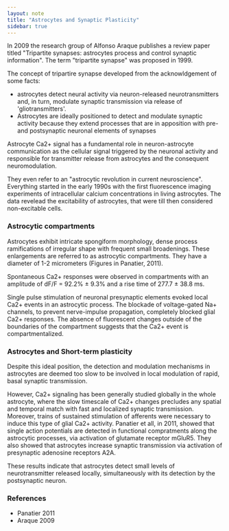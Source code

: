 ```yaml
---
layout: note
title: "Astrocytes and Synaptic Plasticity"
sidebar: true
---
```



In 2009 the research group of Alfonso Araque publishes a review paper titled "Tripartite synapses: astrocytes process and control synaptic information".
The term "tripartite synapse" was proposed in 1999.

The concept of tripartire synapse developed from the acknowldgement of some facts: 
- astrocytes detect neural activity via neuron-released neurotransmitters and, in turn, modulate synaptic transmission via release of 'gliotransmitters'.
- Astrocytes are ideally positioned to detect and modulate synaptic activity because they extend processes that are in apposition with pre- and postsynaptic neuronal elements of synapses


Astrocyte Ca2+ signal has a fundamental role in neuron-astrocyte communication as the cellular signal triggered by the neuronal activity and responsible for transmitter release from astrocytes and the consequent neuromodulation.

They even refer to an "astrocytic revolution in current neuroscience".
Everything started in the early 1990s with the first fluorescence imaging experiments of intracellular calcium concentrations in living astrocytes.
The data revelead the excitability of astrocytes, that were till then considered non-excitable cells.


### Astrocytic compartments

Astrocytes exhibit intricate spongiform morphology, dense process ramifications of irregular shape with frequent small broadenings.
These enlargements are referred to as astrocytic compartments.
They have a diameter of 1-2 micrometers (Figures in Panatier, 2011).

Spontaneous Ca2+ responses were observed in compartments with an amplitude of dF/F = 92.2% ± 9.3% and a rise time of 277.7 ± 38.8 ms.

Single pulse stimulation of neuronal presynaptic elements evoked local Ca2+ events in an astrocytic process.
The blockade of voltage-gated Na+ channels, to prevent nerve-impulse propagation, completely blocked glial Ca2+ responses.
The absence of fluorescent changes outside of the boundaries of the compartment suggests that the Ca2+ event is compartmentalized.

### Astrocytes and Short-term plasticity

Despite this ideal position, the detection and modulation mechanisms in astrocytes are deemed too slow to be involved in local modulation of rapid, basal synaptic transmission.

However, Ca2+ signaling has been generally studied globally in the whole astrocyte, where the slow timescale of Ca2+ changes precludes any spatial and temporal match with
fast and localized synaptic transmission.
Moreover, trains of sustained stimulation of afferents were necessary to induce this type of glial Ca2+ activity.
Panatier et all, in 2011, showed that single action potentials are detected in functional compratments along the astrocytic processes, via activation of glutamate receptor mGluR5. 
They also showed that astrocytes increase synaptic transmission via activation of presynaptic adenosine receptors A2A.

These results indicate that astrocytes detect small levels of neurotransmitter released locally, simultaneously with its detection by the postsynaptic neuron.




### References

- Panatier 2011
- Araque 2009